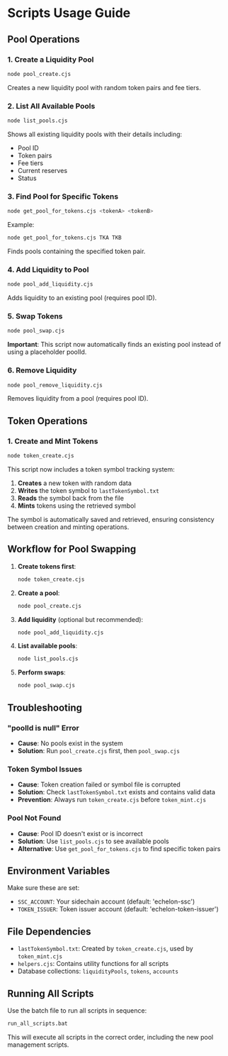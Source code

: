 # Scripts Usage Guide

## Pool Operations

### 1. Create a Liquidity Pool
```bash
node pool_create.cjs
```
Creates a new liquidity pool with random token pairs and fee tiers.

### 2. List All Available Pools
```bash
node list_pools.cjs
```
Shows all existing liquidity pools with their details including:
- Pool ID
- Token pairs
- Fee tiers
- Current reserves
- Status

### 3. Find Pool for Specific Tokens
```bash
node get_pool_for_tokens.cjs <tokenA> <tokenB>
```
Example:
```bash
node get_pool_for_tokens.cjs TKA TKB
```
Finds pools containing the specified token pair.

### 4. Add Liquidity to Pool
```bash
node pool_add_liquidity.cjs
```
Adds liquidity to an existing pool (requires pool ID).

### 5. Swap Tokens
```bash
node pool_swap.cjs
```
**Important**: This script now automatically finds an existing pool instead of using a placeholder poolId.

### 6. Remove Liquidity
```bash
node pool_remove_liquidity.cjs
```
Removes liquidity from a pool (requires pool ID).

## Token Operations

### 1. Create and Mint Tokens
```bash
node token_create.cjs
```
This script now includes a token symbol tracking system:

1. **Creates** a new token with random data
2. **Writes** the token symbol to `lastTokenSymbol.txt`
3. **Reads** the symbol back from the file
4. **Mints** tokens using the retrieved symbol

The symbol is automatically saved and retrieved, ensuring consistency between creation and minting operations.

## Workflow for Pool Swapping

1. **Create tokens first**:
   ```bash
   node token_create.cjs
   ```

2. **Create a pool**:
   ```bash
   node pool_create.cjs
   ```

3. **Add liquidity** (optional but recommended):
   ```bash
   node pool_add_liquidity.cjs
   ```

4. **List available pools**:
   ```bash
   node list_pools.cjs
   ```

5. **Perform swaps**:
   ```bash
   node pool_swap.cjs
   ```

## Troubleshooting

### "poolId is null" Error
- **Cause**: No pools exist in the system
- **Solution**: Run `pool_create.cjs` first, then `pool_swap.cjs`

### Token Symbol Issues
- **Cause**: Token creation failed or symbol file is corrupted
- **Solution**: Check `lastTokenSymbol.txt` exists and contains valid data
- **Prevention**: Always run `token_create.cjs` before `token_mint.cjs`

### Pool Not Found
- **Cause**: Pool ID doesn't exist or is incorrect
- **Solution**: Use `list_pools.cjs` to see available pools
- **Alternative**: Use `get_pool_for_tokens.cjs` to find specific token pairs

## Environment Variables

Make sure these are set:
- `SSC_ACCOUNT`: Your sidechain account (default: 'echelon-ssc')
- `TOKEN_ISSUER`: Token issuer account (default: 'echelon-token-issuer')

## File Dependencies

- `lastTokenSymbol.txt`: Created by `token_create.cjs`, used by `token_mint.cjs`
- `helpers.cjs`: Contains utility functions for all scripts
- Database collections: `liquidityPools`, `tokens`, `accounts`

## Running All Scripts

Use the batch file to run all scripts in sequence:
```bash
run_all_scripts.bat
```

This will execute all scripts in the correct order, including the new pool management scripts.

